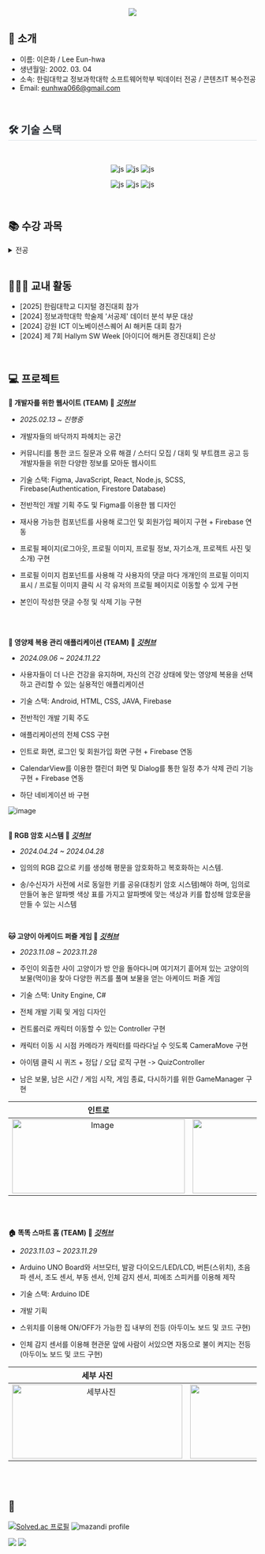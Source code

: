 <div align= "center">
<img src="https://capsule-render.vercel.app/api?type=waving&color=timeGradient&height=180&text=%20EUN-HWA's%20GitHub%20&animation=fadeIn&fontColor=000000&fontSize=60" />
</div>

##   🙌 소개
- 이름: 이은화 / Lee Eun-hwa
- 생년월일: 2002. 03. 04
- 소속: 한림대학교 정보과학대학 소프트웨어학부 빅데이터 전공 /  콘텐츠IT 복수전공
- Email: eunhwa066@gmail.com

<br>





<h2 style="border-bottom: 1px solid #d8dee4; color: #282d33;"> 🛠️ 기술 스택 </h2> 
    <br> 
    
    
<div align="center">

![js](https://img.shields.io/badge/Python-3776AB?style=for-the-badge&logo=python&logoColor=white?style=for-the-badge&logo=JavaScript&logoColor=white) 
![js](https://img.shields.io/badge/R-276DC3?style=for-the-badge&logo=r&logoColor=white?style=for-the-badge&logo=JavaScript&logoColor=white)
![js](https://img.shields.io/badge/Java-ED8B00?style=for-the-badge&logo=openjdk&logoColor=white?style=for-the-badge&logo=JavaScript&logoColor=white)

![js](https://img.shields.io/badge/HTML-239120?style=for-the-badge&logo=html5&logoColor=white?style=for-the-badge&logo=JavaScript&logoColor=white)
![js](https://img.shields.io/badge/JavaScript-F7DF1E?style=for-the-badge&logo=JavaScript&logoColor=white?style=for-the-badge&logo=JavaScript&logoColor=white)
![js](https://img.shields.io/badge/CSS-239120?&style=for-the-badge&logo=css3&logoColor=white?style=for-the-badge&logo=JavaScript&logoColor=white)

</div>

    
    

<div style="text-align: left;">
<br> 
<div style="text-align: left;">  </div> 
</div>

## 📚 수강 과목
<details><summary>전공
</summary>

- 통신네트워크시스템
- 인공지능생체시스템개론
- 데이터베이스기초
- 데이터베이스시스템
- 소프트웨어특강II
- 소프트웨어특강I
- 소프트웨어공학
- 모바일프로그래밍
- 파이썬과학프로그래밍기초
- 영상처리프로그래밍
- 소프트웨어캡스톤디자인
- 머신러닝
- 웹프로그래밍
- C프로그래밍
- 인공지능생체시스템개론
- 자료구조
- 선형대수
- 이산구조론
- 자바프로그래밍II
- 자바프로그래밍I


</details>

<br>

## 👩🏻‍🎓 교내 활동
- [2025] 한림대학교 디지털 경진대회 참가
- [2024] 정보과학대학 학술제 '서공제' 데이터 분석 부문 대상
- [2024] 강원 ICT 이노베이션스퀘어 AI 해커톤 대회 참가
- [2024] 제 7회 Hallym SW Week [아이디어 해커톤 경진대회] 은상

<br>

## 💻 프로젝트

**🐶 개발자를 위한 웹사이트 (TEAM) 🔎 _[깃허브](https://github.com/ccchaeng/gaebalbadak.git)_**
- *2025.02.13 ~ 진행중*

- 개발자들의 바닥까지 파헤치는 공간

- 커뮤니티를 통한 코드 질문과 오류 해결 / 스터디 모집 / 대회 및 부트캠프 공고 등 개발자들을 위한 다양한 정보를 모아둔 웹사이트

- 기술 스택: Figma, JavaScript, React, Node.js, SCSS, Firebase(Authentication, Firestore Database)

- 전반적인 개발 기획 주도 및 Figma를 이용한 웹 디자인
- 재사용 가능한 컴포넌트를 사용해 로그인 및 회원가입 페이지 구현 + Firebase 연동
- 프로필 페이지(로그아웃, 프로필 이미지, 프로필 정보, 자기소개, 프로젝트 사진 및 소개) 구현
- 프로필 이미지 컴포넌트를 사용해 각 사용자의 댓글 마다 개개인의 프로필 이미지 표시 / 프로필 이미지 클릭 시 각 유저의 프로필 페이지로 이동할 수 있게 구현
- 본인이 작성한 댓글 수정 및 삭제 기능 구현

</br>
<br>

**💊 영양제 복용 관리 애플리케이션 (TEAM) 🔎 _[깃허브](https://github.com/ccchaeng/NutriWish.git)_**
- *2024.09.06 ~ 2024.11.22*

- 사용자들이 더 나은 건강을 유지하며, 자신의 건강 상태에 맞는 영양제 복용을 선택하고 관리할 수 있는 실용적인 애플리케이션

- 기술 스택: Android, HTML, CSS, JAVA, Firebase

- 전반적인 개발 기획 주도
- 애플리케이션의 전체 CSS 구현
- 인트로 화면, 로그인 및 회원가입 화면 구현 + Firebase 연동
- CalendarView를 이용한 캘린더 화면 및 Dialog를 통한 일정 추가 삭제 관리 기능 구현 + Firebase 연동
- 하단 네비게이션 바 구현

![image](https://github.com/user-attachments/assets/3a7981ef-e881-4a04-acc8-f386025b0ad9)
</br>
<br>

**🔐 RGB 암호 시스템 🔎 _[깃허브](https://github.com/ccchaeng/Simple-Cryptographic-System.git)_**

- *2024.04.24 ~ 2024.04.28*

- 임의의 RGB 값으로 키를 생성해 평문을 암호화하고 복호화하는 시스템.
- 송/수신자가 사전에 서로 동일한 키를 공유(대칭키 암호 시스템)해야 하며, 임의로 만들어 놓은 알파벳 색상 표를 가지고 알파벳에 맞는 색상과 키를 합성해 암호문을 만들 수 있는 시스템
<br>

**🐱 고양이 아케이드 퍼즐 게임 🔎 _[깃허브](https://github.com/ccchaeng/Basic-Of-VRAR-Game-Production.git)_**

- *2023.11.08 ~ 2023.11.28*

- 주인이 외출한 사이 고양이가 방 안을 돌아다니며 여기저기 흩어져 있는 고양이의 보물(먹이)을 찾아 다양한 퀴즈를 풀며 보물을 얻는 아케이드 퍼즐 게임

- 기술 스택: Unity Engine, C#

- 전체 개발 기획 및 게임 디자인
- 컨트롤러로 캐릭터 이동할 수 있는 Controller 구현
- 캐릭터 이동 시 시점 카메라가 캐릭터를 따라다닐 수 잇도록 CameraMove 구현
- 아이템 클릭 시 퀴즈 + 정답 / 오답 로직 구현 -> QuizController
- 남은 보물, 남은 시간 / 게임 시작, 게임 종료, 다시하기를 위한 GameManager 구현

| 인트로 | 인게임 | 퀴즈 |
| :-: | :-: | :-: |
| <img width="350" height="150" alt="Image" src="https://github.com/user-attachments/assets/534e83d1-d9fa-4904-bb23-a7d7dee14261" /> | <img width="350" height="150" alt="Image" src="https://github.com/user-attachments/assets/3eb45ff8-61a7-45be-84c6-bcfdeb9c78b2" /> | <img width="350" height="150" alt="Image" src="https://github.com/user-attachments/assets/f2133b15-4f6a-4014-a266-5fecba0ed2b7" /> |

</br>
<br>

**🏠 똑똑 스마트 홈 (TEAM) 🔎 _[깃허브](https://github.com/ccchaeng/SmartHome.git)_**

- *2023.11.03 ~ 2023.11.29*

- Arduino UNO Board와 서브모터, 발광 다이오드/LED/LCD, 버튼(스위치), 초음파 센서, 조도 센서, 부동 센서, 인체 감지 센서, 피에조 스피커를 이용해 제작

- 기술 스택: Arduino IDE

- 개발 기획
- 스위치를 이용해 ON/OFF가 가능한 집 내부의 전등 (아두이노 보드 및 코드 구현)
- 인체 감지 센서를 이용해 현관문 앞에 사람이 서있으면 자동으로 불이 켜지는 전등 (아두이노 보드 및 코드 구현)

| 세부 사진 | 완성 사진 |
| :-: | :-: |
| <img width="345" height="150" alt="세부사진" src="https://github.com/user-attachments/assets/b33c49da-70c1-40b2-8d68-e33748edae39" /> | <img width="345" height="150" alt="완성사진" src="https://github.com/user-attachments/assets/e8b1c9a9-1702-4d96-8aec-76e53fe79a6b" /> |
</br>
<br>

## 🏅

[![Solved.ac
프로필](http://mazassumnida.wtf/api/v2/generate_badge?boj=chaeng30415)](https://solved.ac/{chaeng30415})
![mazandi profile](http://mazandi.herokuapp.com/api?handle=chaeng30415&theme=cold)

<div style="text-align: left;"> 
<img src="https://github-readme-stats.vercel.app/api?username=ccchaeng&bg_color=60,ffccf1,ffe5f7&title_color=b16dba&text_color=b16dba"
    /> <img src="https://github-readme-stats.vercel.app/api/top-langs/?username=ccchaeng&layout=compact&bg_color=60,ffccf1,ffe5f7&title_color=b16dba&text_color=b16dba"
      /> </div> 
</div>
